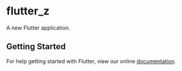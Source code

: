 # flutter_z

A new Flutter application.

## Getting Started

For help getting started with Flutter, view our online
[documentation](https://flutter.io/).
